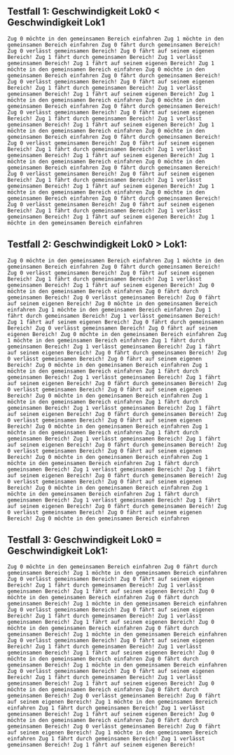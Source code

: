 ## Testfall 1: Geschwindigkeit Lok0 < Geschwindigkeit Lok1
`Zug 0 möchte in den gemeinsamen Bereich einfahren
						Zug 1 möchte in den gemeinsamen Bereich einfahren
			Zug 0 fährt durch gemeinsamen Bereich!
			Zug 0 verlässt gemeinsamen Bereich!
Zug 0 fährt auf seinem eigenen Bereich!
			Zug 1 fährt durch gemeinsamen Bereich!
			Zug 1 verlässt gemeinsamen Bereich!
						Zug 1 fährt auf seinem eigenen Bereich!
						Zug 1 möchte in den gemeinsamen Bereich einfahren
Zug 0 möchte in den gemeinsamen Bereich einfahren
			Zug 0 fährt durch gemeinsamen Bereich!
			Zug 0 verlässt gemeinsamen Bereich!
Zug 0 fährt auf seinem eigenen Bereich!
			Zug 1 fährt durch gemeinsamen Bereich!
			Zug 1 verlässt gemeinsamen Bereich!
						Zug 1 fährt auf seinem eigenen Bereich!
						Zug 1 möchte in den gemeinsamen Bereich einfahren
Zug 0 möchte in den gemeinsamen Bereich einfahren
			Zug 0 fährt durch gemeinsamen Bereich!
			Zug 0 verlässt gemeinsamen Bereich!
Zug 0 fährt auf seinem eigenen Bereich!
			Zug 1 fährt durch gemeinsamen Bereich!
			Zug 1 verlässt gemeinsamen Bereich!
						Zug 1 fährt auf seinem eigenen Bereich!
						Zug 1 möchte in den gemeinsamen Bereich einfahren
Zug 0 möchte in den gemeinsamen Bereich einfahren
			Zug 0 fährt durch gemeinsamen Bereich!
			Zug 0 verlässt gemeinsamen Bereich!
Zug 0 fährt auf seinem eigenen Bereich!
			Zug 1 fährt durch gemeinsamen Bereich!
			Zug 1 verlässt gemeinsamen Bereich!
						Zug 1 fährt auf seinem eigenen Bereich!
						Zug 1 möchte in den gemeinsamen Bereich einfahren
Zug 0 möchte in den gemeinsamen Bereich einfahren
			Zug 0 fährt durch gemeinsamen Bereich!
			Zug 0 verlässt gemeinsamen Bereich!
Zug 0 fährt auf seinem eigenen Bereich!
			Zug 1 fährt durch gemeinsamen Bereich!
			Zug 1 verlässt gemeinsamen Bereich!
						Zug 1 fährt auf seinem eigenen Bereich!
						Zug 1 möchte in den gemeinsamen Bereich einfahren
Zug 0 möchte in den gemeinsamen Bereich einfahren
			Zug 0 fährt durch gemeinsamen Bereich!
			Zug 0 verlässt gemeinsamen Bereich!
Zug 0 fährt auf seinem eigenen Bereich!
			Zug 1 fährt durch gemeinsamen Bereich!
			Zug 1 verlässt gemeinsamen Bereich!
						Zug 1 fährt auf seinem eigenen Bereich!
						Zug 1 möchte in den gemeinsamen Bereich einfahren`

## Testfall 2: Geschwindigkeit Lok0 > Lok1: 

`Zug 0 möchte in den gemeinsamen Bereich einfahren
						Zug 1 möchte in den gemeinsamen Bereich einfahren
			Zug 0 fährt durch gemeinsamen Bereich!
			Zug 0 verlässt gemeinsamen Bereich!
Zug 0 fährt auf seinem eigenen Bereich!
			Zug 1 fährt durch gemeinsamen Bereich!
			Zug 1 verlässt gemeinsamen Bereich!
						Zug 1 fährt auf seinem eigenen Bereich!
Zug 0 möchte in den gemeinsamen Bereich einfahren
			Zug 0 fährt durch gemeinsamen Bereich!
			Zug 0 verlässt gemeinsamen Bereich!
Zug 0 fährt auf seinem eigenen Bereich!
Zug 0 möchte in den gemeinsamen Bereich einfahren
						Zug 1 möchte in den gemeinsamen Bereich einfahren
			Zug 1 fährt durch gemeinsamen Bereich!
			Zug 1 verlässt gemeinsamen Bereich!
						Zug 1 fährt auf seinem eigenen Bereich!
			Zug 0 fährt durch gemeinsamen Bereich!
			Zug 0 verlässt gemeinsamen Bereich!
Zug 0 fährt auf seinem eigenen Bereich!
Zug 0 möchte in den gemeinsamen Bereich einfahren
						Zug 1 möchte in den gemeinsamen Bereich einfahren
			Zug 1 fährt durch gemeinsamen Bereich!
			Zug 1 verlässt gemeinsamen Bereich!
						Zug 1 fährt auf seinem eigenen Bereich!
			Zug 0 fährt durch gemeinsamen Bereich!
			Zug 0 verlässt gemeinsamen Bereich!
Zug 0 fährt auf seinem eigenen Bereich!
Zug 0 möchte in den gemeinsamen Bereich einfahren
						Zug 1 möchte in den gemeinsamen Bereich einfahren
			Zug 1 fährt durch gemeinsamen Bereich!
			Zug 1 verlässt gemeinsamen Bereich!
						Zug 1 fährt auf seinem eigenen Bereich!
			Zug 0 fährt durch gemeinsamen Bereich!
			Zug 0 verlässt gemeinsamen Bereich!
Zug 0 fährt auf seinem eigenen Bereich!
Zug 0 möchte in den gemeinsamen Bereich einfahren
						Zug 1 möchte in den gemeinsamen Bereich einfahren
			Zug 1 fährt durch gemeinsamen Bereich!
			Zug 1 verlässt gemeinsamen Bereich!
						Zug 1 fährt auf seinem eigenen Bereich!
			Zug 0 fährt durch gemeinsamen Bereich!
			Zug 0 verlässt gemeinsamen Bereich!
Zug 0 fährt auf seinem eigenen Bereich!
Zug 0 möchte in den gemeinsamen Bereich einfahren
						Zug 1 möchte in den gemeinsamen Bereich einfahren
			Zug 1 fährt durch gemeinsamen Bereich!
			Zug 1 verlässt gemeinsamen Bereich!
						Zug 1 fährt auf seinem eigenen Bereich!
			Zug 0 fährt durch gemeinsamen Bereich!
			Zug 0 verlässt gemeinsamen Bereich!
Zug 0 fährt auf seinem eigenen Bereich!
Zug 0 möchte in den gemeinsamen Bereich einfahren
						Zug 1 möchte in den gemeinsamen Bereich einfahren
			Zug 1 fährt durch gemeinsamen Bereich!
			Zug 1 verlässt gemeinsamen Bereich!
						Zug 1 fährt auf seinem eigenen Bereich!
			Zug 0 fährt durch gemeinsamen Bereich!
			Zug 0 verlässt gemeinsamen Bereich!
Zug 0 fährt auf seinem eigenen Bereich!
Zug 0 möchte in den gemeinsamen Bereich einfahren
						Zug 1 möchte in den gemeinsamen Bereich einfahren
			Zug 1 fährt durch gemeinsamen Bereich!
			Zug 1 verlässt gemeinsamen Bereich!
						Zug 1 fährt auf seinem eigenen Bereich!
			Zug 0 fährt durch gemeinsamen Bereich!
			Zug 0 verlässt gemeinsamen Bereich!
Zug 0 fährt auf seinem eigenen Bereich!
Zug 0 möchte in den gemeinsamen Bereich einfahren`

## Testfall 3: Geschwindigkeit Lok0 = Geschwindigkeit Lok1:  
`Zug 0 möchte in den gemeinsamen Bereich einfahren
			Zug 0 fährt durch gemeinsamen Bereich!
						Zug 1 möchte in den gemeinsamen Bereich einfahren
			Zug 0 verlässt gemeinsamen Bereich!
Zug 0 fährt auf seinem eigenen Bereich!
			Zug 1 fährt durch gemeinsamen Bereich!
			Zug 1 verlässt gemeinsamen Bereich!
						Zug 1 fährt auf seinem eigenen Bereich!
Zug 0 möchte in den gemeinsamen Bereich einfahren
			Zug 0 fährt durch gemeinsamen Bereich!
						Zug 1 möchte in den gemeinsamen Bereich einfahren
			Zug 0 verlässt gemeinsamen Bereich!
Zug 0 fährt auf seinem eigenen Bereich!
			Zug 1 fährt durch gemeinsamen Bereich!
			Zug 1 verlässt gemeinsamen Bereich!
						Zug 1 fährt auf seinem eigenen Bereich!
Zug 0 möchte in den gemeinsamen Bereich einfahren
			Zug 0 fährt durch gemeinsamen Bereich!
						Zug 1 möchte in den gemeinsamen Bereich einfahren
			Zug 0 verlässt gemeinsamen Bereich!
Zug 0 fährt auf seinem eigenen Bereich!
			Zug 1 fährt durch gemeinsamen Bereich!
			Zug 1 verlässt gemeinsamen Bereich!
						Zug 1 fährt auf seinem eigenen Bereich!
Zug 0 möchte in den gemeinsamen Bereich einfahren
			Zug 0 fährt durch gemeinsamen Bereich!
						Zug 1 möchte in den gemeinsamen Bereich einfahren
			Zug 0 verlässt gemeinsamen Bereich!
Zug 0 fährt auf seinem eigenen Bereich!
			Zug 1 fährt durch gemeinsamen Bereich!
			Zug 1 verlässt gemeinsamen Bereich!
						Zug 1 fährt auf seinem eigenen Bereich!
Zug 0 möchte in den gemeinsamen Bereich einfahren
			Zug 0 fährt durch gemeinsamen Bereich!
			Zug 0 verlässt gemeinsamen Bereich!
Zug 0 fährt auf seinem eigenen Bereich!
						Zug 1 möchte in den gemeinsamen Bereich einfahren
			Zug 1 fährt durch gemeinsamen Bereich!
			Zug 1 verlässt gemeinsamen Bereich!
						Zug 1 fährt auf seinem eigenen Bereich!
Zug 0 möchte in den gemeinsamen Bereich einfahren
			Zug 0 fährt durch gemeinsamen Bereich!
			Zug 0 verlässt gemeinsamen Bereich!
Zug 0 fährt auf seinem eigenen Bereich!
						Zug 1 möchte in den gemeinsamen Bereich einfahren
			Zug 1 fährt durch gemeinsamen Bereich!
			Zug 1 verlässt gemeinsamen Bereich!
						Zug 1 fährt auf seinem eigenen Bereich!`